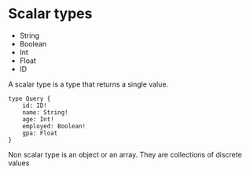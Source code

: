 # Scalar types

- String
- Boolean
- Int
- Float
- ID

A scalar type is a type that returns a single value.

```
type Query {
    id: ID!
    name: String!
    age: Int!
    employed: Boolean!
    gpa: Float
}
```


Non scalar type is an object or an array. They are collections of discrete values

